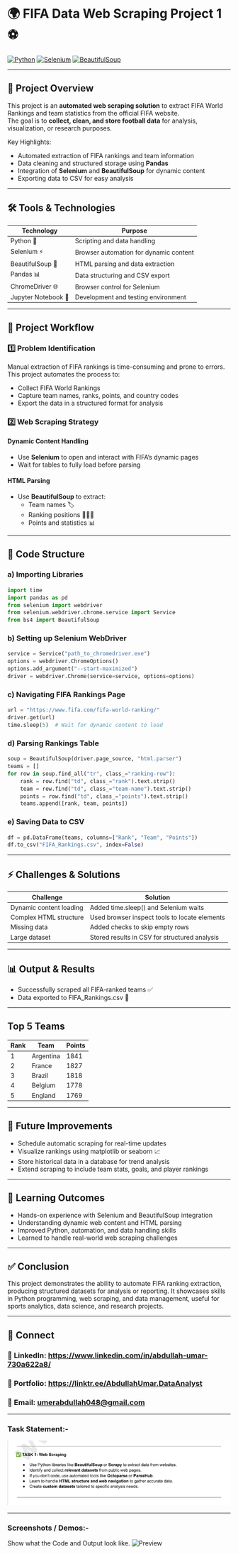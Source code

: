 # 🌍 FIFA Data Web Scraping Project 1 ⚽

[![Python](https://img.shields.io/badge/Python-3.11-blue?logo=python&logoColor=white)](https://www.python.org/)
[![Selenium](https://img.shields.io/badge/Selenium-4.12.0-green?logo=selenium&logoColor=white)](https://www.selenium.dev/)
[![BeautifulSoup](https://img.shields.io/badge/BeautifulSoup-4.12.2-orange?logo=python&logoColor=white)](https://www.crummy.com/software/BeautifulSoup/)

---

## 📝 Project Overview
This project is an **automated web scraping solution** to extract FIFA World Rankings and team statistics from the official FIFA website.  
The goal is to **collect, clean, and store football data** for analysis, visualization, or research purposes.

Key Highlights:
- Automated extraction of FIFA rankings and team information  
- Data cleaning and structured storage using **Pandas**  
- Integration of **Selenium** and **BeautifulSoup** for dynamic content  
- Exporting data to CSV for easy analysis  

---

## 🛠️ Tools & Technologies
| Technology | Purpose |
|------------|---------|
| Python 🐍 | Scripting and data handling |
| Selenium ⚡ | Browser automation for dynamic content |
| BeautifulSoup 🍲 | HTML parsing and data extraction |
| Pandas 📊 | Data structuring and CSV export |
| ChromeDriver 🌐 | Browser control for Selenium |
| Jupyter Notebook 📓 | Development and testing environment |

---

## 🧩 Project Workflow

### 1️⃣ Problem Identification
Manual extraction of FIFA rankings is time-consuming and prone to errors.  
This project automates the process to:
- Collect FIFA World Rankings  
- Capture team names, ranks, points, and country codes  
- Export the data in a structured format for analysis  

### 2️⃣ Web Scraping Strategy
#### Dynamic Content Handling
- Use **Selenium** to open and interact with FIFA’s dynamic pages  
- Wait for tables to fully load before parsing  

#### HTML Parsing
- Use **BeautifulSoup** to extract:
  - Team names 🏷️  
  - Ranking positions 🥇🥈🥉  
  - Points and statistics 📊  

---

## 🔧 Code Structure

### a) Importing Libraries
```python
import time
import pandas as pd
from selenium import webdriver
from selenium.webdriver.chrome.service import Service
from bs4 import BeautifulSoup
```

### b) Setting up Selenium WebDriver
```python
service = Service("path_to_chromedriver.exe")
options = webdriver.ChromeOptions()
options.add_argument("--start-maximized")
driver = webdriver.Chrome(service=service, options=options)
```

### c) Navigating FIFA Rankings Page
```python
url = "https://www.fifa.com/fifa-world-ranking/"
driver.get(url)
time.sleep(5)  # Wait for dynamic content to load
```

### d) Parsing Rankings Table
```python
soup = BeautifulSoup(driver.page_source, "html.parser")
teams = []
for row in soup.find_all("tr", class_="ranking-row"):
    rank = row.find("td", class_="rank").text.strip()
    team = row.find("td", class_="team-name").text.strip()
    points = row.find("td", class_="points").text.strip()
    teams.append([rank, team, points])

```

### e) Saving Data to CSV
```python
df = pd.DataFrame(teams, columns=["Rank", "Team", "Points"])
df.to_csv("FIFA_Rankings.csv", index=False)

```


---


## ⚡ Challenges & Solutions
| Challenge | Solution |
|------------|---------|
| Dynamic content loading	| Added time.sleep() and Selenium waits |
| Complex HTML structure	| Used browser inspect tools to locate elements |
| Missing data | Added checks to skip empty rows |
| Large dataset |	Stored results in CSV for structured analysis |

---


## 📊 Output & Results
- Successfully scraped all FIFA-ranked teams ✅
- Data exported to FIFA_Rankings.csv 📂


---

## Top 5 Teams
| Rank | Team | Points |
|------------|---------|--------|
| 1 |	Argentina |	1841 |
| 2 |	France |	1827 |
| 3 |	Brazil |	1818 | 
| 4 |	Belgium |	1778 |
| 5 |	England |	1769 |

---

## 🚀 Future Improvements
- Schedule automatic scraping for real-time updates
- Visualize rankings using matplotlib or seaborn 📈
- Store historical data in a database for trend analysis
- Extend scraping to include team stats, goals, and player rankings

---

## 🎯 Learning Outcomes
- Hands-on experience with Selenium and BeautifulSoup integration
- Understanding dynamic web content and HTML parsing
- Improved Python, automation, and data handling skills
- Learned to handle real-world web scraping challenges

---


## ✅ Conclusion
This project demonstrates the ability to automate FIFA ranking extraction, producing structured datasets for analysis or reporting.
It showcases skills in Python programming, web scraping, and data management, useful for sports analytics, data science, and research projects.

---

## 🔗 Connect
### 💼 LinkedIn: https://www.linkedin.com/in/abdullah-umar-730a622a8/
### 💼 Portfolio: https://linktr.ee/AbdullahUmar.DataAnalyst
### 📧 Email: umerabdullah048@gmail.com

---


### Task Statement:-
![Preview](https://github.com/Abdullah321Umar/CodeAlpha_Web-Scraping-Project1/blob/main/Project%201.png)


---

### Screenshots / Demos:-
Show what the Code and Output look like.
![Preview](https://github.com/Abdullah321Umar/CodeAlpha_Web-Scraping-Project1/blob/main/Project%201(Code%2BOutput).ipynb)
































